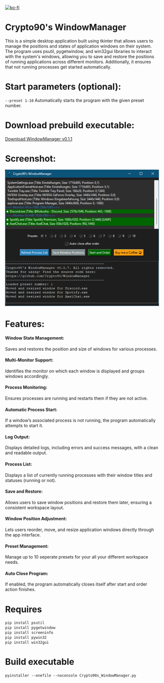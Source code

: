 [![ko-fi](https://ko-fi.com/img/githubbutton_sm.svg)](https://ko-fi.com/K3K314GUP)

# Crypto90's WindowManager
This is a simple desktop application built using tkinter that allows users to manage the positions and states of application windows on their system. The program uses psutil, pygetwindow, and win32gui libraries to interact with the system's windows, allowing you to save and restore the positions of running applications across different monitors. Additionally, it ensures that not running processes get started automatically.

# Start parameters (optional):
`--preset 1-10` Automatically starts the program with the given preset number.

# Download prebuild executable:
[Download WindowManager v0.1.1](https://github.com/Crypto90/WindowManager/releases/download/0.1.1/Crypto90s_WindowManager.exe)

# Screenshot:
![til](./preview.png)

# Features:

#### Window State Management:

Saves and restores the position and size of windows for various processes.

#### Multi-Monitor Support:

Identifies the monitor on which each window is displayed and groups windows accordingly.

#### Process Monitoring:

Ensures processes are running and restarts them if they are not active.

#### Automatic Process Start:

If a window’s associated process is not running, the program automatically attempts to start it.

#### Log Output:

Displays detailed logs, including errors and success messages, with a clean and readable output.

#### Process List:

Displays a list of currently running processes with their window titles and statuses (running or not).

#### Save and Restore:

Allows users to save window positions and restore them later, ensuring a consistent workspace layout.

#### Window Position Adjustment:

Lets users reorder, move, and resize application windows directly through the app interface.

#### Preset Management:

Manage up to 10 seperate presets for your all your different workspace needs.

#### Auto Close Program:

If enabled, the program automatically closes itself after start and order action finishes.

# Requires
```
pip install psutil
pip install pygetwindow
pip install screeninfo
pip install pywin32
pip install win32gui
```

# Build executable
```
pyinstaller --onefile --noconsole Crypto90s_WindowManager.py
```
